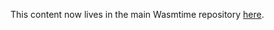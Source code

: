 This content now lives in the main Wasmtime repository [here](https://github.com/CraneStation/wasmtime/blob/master/docs/WASI-tutorial.md).
